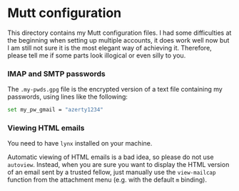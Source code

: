 # Mutt configuration

This directory contains my Mutt configuration files. I had some difficulties at the beginning when setting up multiple accounts, it does work well now but I am still not sure it is the most elegant way of achieving it. Therefore, please tell me if some parts look illogical or even silly to you.

### IMAP and SMTP passwords

The `.my-pwds.gpg` file is the encrypted version of a text file containing my passwords, using lines like the following:
```sh
set my_pw_gmail = "azerty1234"
```

### Viewing HTML emails

You need to have `lynx` installed on your machine.

Automatic viewing of HTML emails is a bad idea, so please do not use `autoview`. Instead, when you are sure you want to display the HTML version of an email sent by a trusted fellow, just manually use the `view-mailcap` function from the attachment menu (e.g. with the default `m` binding).

